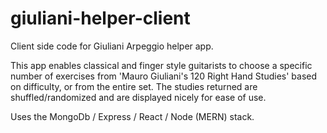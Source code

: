 # giuliani-helper-client

Client side code for Giuliani Arpeggio helper app.

This app enables classical and finger style guitarists to choose a specific number of exercises from 'Mauro Giuliani's 120 Right Hand Studies' based on difficulty, or from the entire set. The studies returned are shuffled/randomized and are displayed nicely for ease of use.

Uses the MongoDb / Express / React / Node (MERN) stack.


